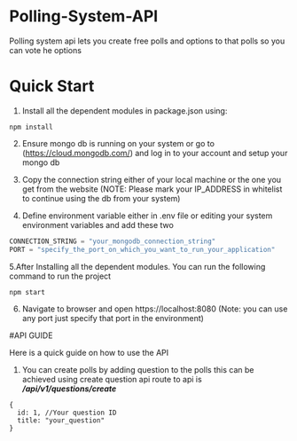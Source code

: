 # Polling-System-API
Polling system api lets you create free polls and options to that polls so you can vote he options

# Quick Start
1. Install all the dependent modules in package.json using:

```
npm install
```

2. Ensure mongo db is running on your system or go to (https://cloud.mongodb.com/) and log in to your account and setup your mongo db
3. Copy the connection string either of your local machine or the one you get from the website
(NOTE: Please mark your IP_ADDRESS in whitelist to continue using the db from your system)

4. Define environment variable either in .env file or editing your system environment variables and add these two

``` javascript
CONNECTION_STRING = "your_mongodb_connection_string"
PORT = "specify_the_port_on_which_you_want_to_run_your_application"
```

5.After Installing all the dependent modules. You can run the following command to run the project

```
npm start
```
6. Navigate to browser and open https://localhost:8080 (Note: you can use any port just specify that port in the environment)

#API GUIDE

Here is a quick guide on how to use the API

1. You can create polls by adding question to the polls this can be achieved using create question api route to api is ***/api/v1/questions/create***

```
{
  id: 1, //Your question ID
  title: "your_question"
}
```
